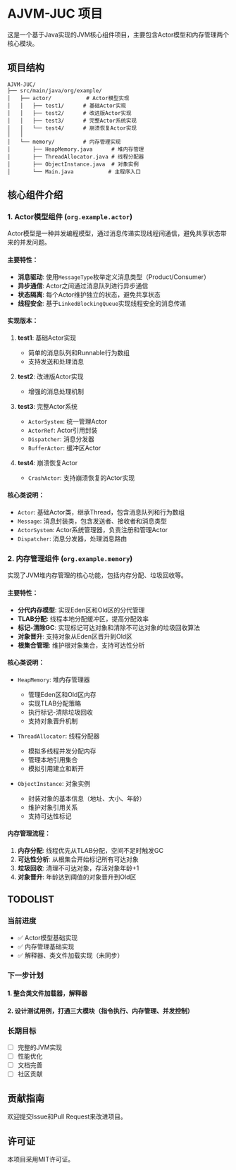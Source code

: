 # AJVM-JUC 项目

这是一个基于Java实现的JVM核心组件项目，主要包含Actor模型和内存管理两个核心模块。

## 项目结构

```
AJVM-JUC/
├── src/main/java/org/example/
│   ├── actor/           # Actor模型实现
│   │   ├── test1/      # 基础Actor实现
│   │   ├── test2/      # 改进版Actor实现
│   │   ├── test3/      # 完整Actor系统实现
│   │   └── test4/      # 崩溃恢复Actor实现
│   │   
│   └── memory/         # 内存管理实现
│       ├── HeapMemory.java      # 堆内存管理
│       ├── ThreadAllocator.java # 线程分配器
│       ├── ObjectInstance.java  # 对象实例
│       └── Main.java           # 主程序入口
```

## 核心组件介绍

### 1. Actor模型组件 (`org.example.actor`)

Actor模型是一种并发编程模型，通过消息传递实现线程间通信，避免共享状态带来的并发问题。

#### 主要特性：

- **消息驱动**: 使用`MessageType`枚举定义消息类型（Product/Consumer）
- **异步通信**: Actor之间通过消息队列进行异步通信
- **状态隔离**: 每个Actor维护独立的状态，避免共享状态
- **线程安全**: 基于`LinkedBlockingQueue`实现线程安全的消息传递

#### 实现版本：

1. **test1**: 基础Actor实现
   - 简单的消息队列和Runnable行为数组
   - 支持发送和处理消息

2. **test2**: 改进版Actor实现
   - 增强的消息处理机制

3. **test3**: 完整Actor系统
   - `ActorSystem`: 统一管理Actor
   - `ActorRef`: Actor引用封装
   - `Dispatcher`: 消息分发器
   - `BufferActor`: 缓冲区Actor

4. **test4**: 崩溃恢复Actor
   - `CrashActor`: 支持崩溃恢复的Actor实现

#### 核心类说明：

- `Actor`: 基础Actor类，继承Thread，包含消息队列和行为数组
- `Message`: 消息封装类，包含发送者、接收者和消息类型
- `ActorSystem`: Actor系统管理器，负责注册和管理Actor
- `Dispatcher`: 消息分发器，处理消息路由

### 2. 内存管理组件 (`org.example.memory`)

实现了JVM堆内存管理的核心功能，包括内存分配、垃圾回收等。

#### 主要特性：

- **分代内存模型**: 实现Eden区和Old区的分代管理
- **TLAB分配**: 线程本地分配缓冲区，提高分配效率
- **标记-清除GC**: 实现标记可达对象和清除不可达对象的垃圾回收算法
- **对象晋升**: 支持对象从Eden区晋升到Old区
- **根集合管理**: 维护根对象集合，支持可达性分析

#### 核心类说明：

- `HeapMemory`: 堆内存管理器
  - 管理Eden区和Old区内存
  - 实现TLAB分配策略
  - 执行标记-清除垃圾回收
  - 支持对象晋升机制

- `ThreadAllocator`: 线程分配器
  - 模拟多线程并发分配内存
  - 管理本地引用集合
  - 模拟引用建立和断开

- `ObjectInstance`: 对象实例
  - 封装对象的基本信息（地址、大小、年龄）
  - 维护对象引用关系
  - 支持可达性标记

#### 内存管理流程：

1. **内存分配**: 线程优先从TLAB分配，空间不足时触发GC
2. **可达性分析**: 从根集合开始标记所有可达对象
3. **垃圾回收**: 清理不可达对象，存活对象年龄+1
4. **对象晋升**: 年龄达到阈值的对象晋升到Old区

## TODOLIST

### 当前进度

- ✅ Actor模型基础实现
- ✅ 内存管理基础实现
- ✅ 解释器、类文件加载实现（未同步）

### 下一步计划

#### 1. 整合类文件加载器，解释器
#### 2. 设计测试用例，打通三大模块（指令执行、内存管理、并发控制）

### 长期目标

- [ ] 完整的JVM实现
- [ ] 性能优化
- [ ] 文档完善
- [ ] 社区贡献

## 贡献指南

欢迎提交Issue和Pull Request来改进项目。

## 许可证

本项目采用MIT许可证。 